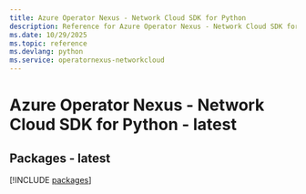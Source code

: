 ```yaml
---
title: Azure Operator Nexus - Network Cloud SDK for Python
description: Reference for Azure Operator Nexus - Network Cloud SDK for Python
ms.date: 10/29/2025
ms.topic: reference
ms.devlang: python
ms.service: operatornexus-networkcloud
---
```

# Azure Operator Nexus - Network Cloud SDK for Python - latest
## Packages - latest
[!INCLUDE [packages](operator-nexus---network-cloud-index.md)]